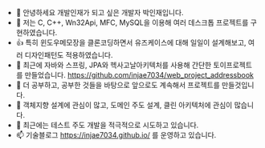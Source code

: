 - 👋 안녕하세요 개발인재가 되고 싶은 개발자 박인재입니다.
- 👀 저는 C, C++, Wn32Api, MFC, MySQL을 이용해 여러 데스크톱 프로젝트를 구현하였습니다.
- 👍 특히 윈도우메모장을 클론코딩하면서 유즈케이스에 대해 일일이 설계해보고, 여러 디자인패턴도 적용하였습니다.
- 🎉 최근에 자바와 스프링, JPA와 헥사고날아키텍처를 사용해 간단한 토이프로젝트를 만들었습니다. https://github.com/injae7034/web_project_addressbook
- 🌱 더 공부하고, 공부한 것들을 바탕으로 앞으로도 계속해서 프로젝트를 만들것입니다.
- 💞️ 객체지향 설계에 관심이 많고, 도메인 주도 설계, 클린 아키텍처에 관심이 많습니다.
- 🤔 최근에는 테스트 주도 개발을 적극적으로 시도하고 있습니다.
- 📫 기술블로그 https://injae7034.github.io/ 를 운영하고 있습니다. 

<!---
injae7034/injae7034 is a ✨ special ✨ repository because its `README.md` (this file) appears on your GitHub profile.
You can click the Preview link to take a look at your changes.
--->
